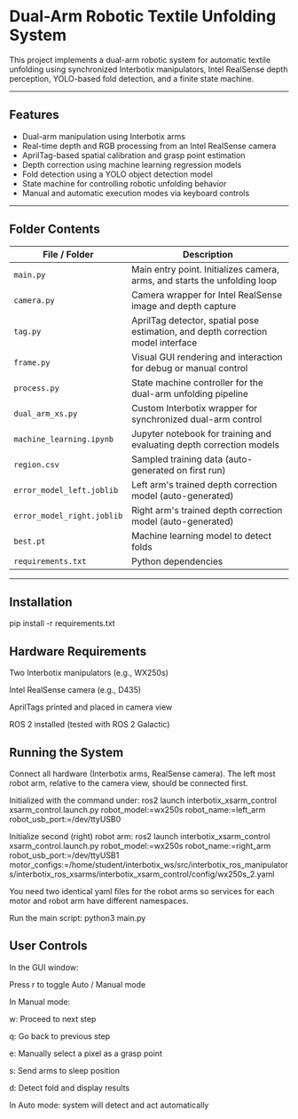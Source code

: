 # Dual-Arm Robotic Textile Unfolding System

This project implements a dual-arm robotic system for automatic textile unfolding using synchronized Interbotix manipulators, Intel RealSense depth perception, YOLO-based fold detection, and a finite state machine.

---

## Features

- Dual-arm manipulation using Interbotix arms  
- Real-time depth and RGB processing from an Intel RealSense camera  
- AprilTag-based spatial calibration and grasp point estimation  
- Depth correction using machine learning regression models  
- Fold detection using a YOLO object detection model  
- State machine for controlling robotic unfolding behavior  
- Manual and automatic execution modes via keyboard controls  

---

## Folder Contents

| File / Folder                      | Description |
|-----------------------------------|-------------|
| `main.py`                         | Main entry point. Initializes camera, arms, and starts the unfolding loop |
| `camera.py`                       | Camera wrapper for Intel RealSense image and depth capture |
| `tag.py`                          | AprilTag detector, spatial pose estimation, and depth correction model interface |
| `frame.py`                        | Visual GUI rendering and interaction for debug or manual control |
| `process.py`                      | State machine controller for the dual-arm unfolding pipeline |
| `dual_arm_xs.py`                  | Custom Interbotix wrapper for synchronized dual-arm control |
| `machine_learning.ipynb`          | Jupyter notebook for training and evaluating depth correction models |
| `region.csv`                      | Sampled training data (auto-generated on first run) |
| `error_model_left.joblib`         | Left arm's trained depth correction model (auto-generated) |
| `error_model_right.joblib`        | Right arm's trained depth correction model (auto-generated) |
| `best.pt`                         | Machine learning model to detect folds |
| `requirements.txt`                | Python dependencies |

---

## Installation

pip install -r requirements.txt

## Hardware Requirements
Two Interbotix manipulators (e.g., WX250s)

Intel RealSense camera (e.g., D435)

AprilTags printed and placed in camera view

ROS 2 installed (tested with ROS 2 Galactic)

## Running the System
Connect all hardware (Interbotix arms, RealSense camera).
The left most robot arm, relative to the camera view, should be connected first.

Initialized with the command under:
ros2 launch interbotix_xsarm_control xsarm_control.launch.py robot_model:=wx250s robot_name:=left_arm robot_usb_port:=/dev/ttyUSB0

Initialize second (right) robot arm:
ros2 launch interbotix_xsarm_control xsarm_control.launch.py robot_model:=wx250s robot_name:=right_arm robot_usb_port:=/dev/ttyUSB1 motor_configs:=/home/student/interbotix_ws/src/interbotix_ros_manipulators/interbotix_ros_xsarms/interbotix_xsarm_control/config/wx250s_2.yaml

You need two identical yaml files for the robot arms so services for each motor and robot arm have different namespaces.

Run the main script:
python3 main.py

## User Controls
In the GUI window:

Press r to toggle Auto / Manual mode

In Manual mode:

w: Proceed to next step

q: Go back to previous step

e: Manually select a pixel as a grasp point

s: Send arms to sleep position

d: Detect fold and display results

In Auto mode: system will detect and act automatically
